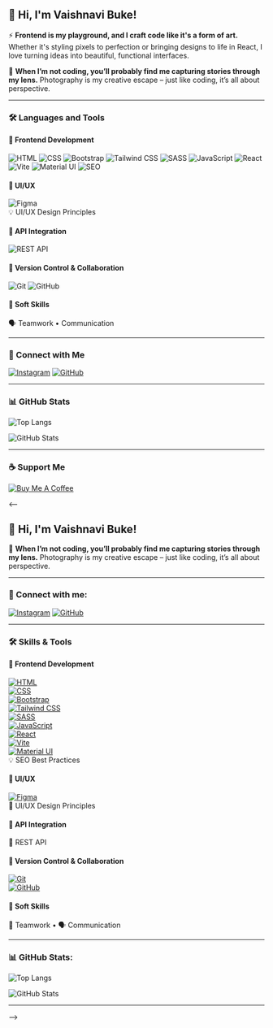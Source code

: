## 👋 Hi, I'm Vaishnavi Buke!

⚡ **Frontend is my playground, and I craft code like it's a form of art.** Whether it's styling pixels to perfection or bringing designs to life in React, I love turning ideas into beautiful, functional interfaces.

📸 **When I’m not coding, you’ll probably find me capturing stories through my lens.** Photography is my creative escape – just like coding, it’s all about perspective.

---

### 🛠️ Languages and Tools

#### 🎨 Frontend Development  
![HTML](https://img.shields.io/badge/HTML-E34F26?style=for-the-badge&logo=html5&logoColor=white)
![CSS](https://img.shields.io/badge/CSS-1572B6?style=for-the-badge&logo=css3&logoColor=white)
![Bootstrap](https://img.shields.io/badge/Bootstrap-563D7C?style=for-the-badge&logo=bootstrap&logoColor=white)
![Tailwind CSS](https://img.shields.io/badge/Tailwind%20CSS-38B2AC?style=for-the-badge&logo=tailwind-css&logoColor=white)
![SASS](https://img.shields.io/badge/SASS-CC6699?style=for-the-badge&logo=sass&logoColor=white)
![JavaScript](https://img.shields.io/badge/JavaScript-F7DF1E?style=for-the-badge&logo=javascript&logoColor=black)
![React](https://img.shields.io/badge/React-61DAFB?style=for-the-badge&logo=react&logoColor=black)
![Vite](https://img.shields.io/badge/Vite-646CFF?style=for-the-badge&logo=vite&logoColor=white)
![Material UI](https://img.shields.io/badge/MUI-007FFF?style=for-the-badge&logo=mui&logoColor=white)
![SEO](https://img.shields.io/badge/SEO-000000?style=for-the-badge&logo=google&logoColor=white)

#### 🧠 UI/UX  
![Figma](https://img.shields.io/badge/Figma-F24E1E?style=for-the-badge&logo=figma&logoColor=white)  
💡 UI/UX Design Principles

#### 🔌 API Integration  
![REST API](https://img.shields.io/badge/REST%20API-6DB33F?style=for-the-badge&logo=postman&logoColor=white)

#### 🔧 Version Control & Collaboration  
![Git](https://img.shields.io/badge/Git-F05032?style=for-the-badge&logo=git&logoColor=white)
![GitHub](https://img.shields.io/badge/GitHub-181717?style=for-the-badge&logo=github&logoColor=white)

#### 💬 Soft Skills  
🗣️ Teamwork • Communication

---

### 📸 Connect with Me

[![Instagram](https://img.shields.io/badge/-Instagram-E4405F?style=for-the-badge&logo=instagram&logoColor=white)](https://instagram.com/)
[![GitHub](https://img.shields.io/badge/-GitHub-181717?style=for-the-badge&logo=github&logoColor=white)](https://github.com/vaishnavibuke)

---

### 📊 GitHub Stats

![Top Langs](https://github-readme-stats.vercel.app/api/top-langs/?username=vaishnavibuke&layout=compact&langs_count=8&theme=default)

![GitHub Stats](https://github-readme-stats.vercel.app/api?username=vaishnavibuke&show_icons=true&theme=default)

---

### ☕ Support Me

[![Buy Me A Coffee](https://img.shields.io/badge/-Buy%20me%20a%20coffee-FFDD00?style=for-the-badge&logo=buy-me-a-coffee&logoColor=black)](https://www.buymeacoffee.com/YOUR_LINK)

























<!--
**vaishnavibuke/vaishnavibuke** is a ✨ _special_ ✨ repository because its `README.md` (this file) appears on your GitHub profile.

Here are some ideas to get you started:

- 🔭 I’m currently working on ...
- 🌱 I’m currently learning ...
- 👯 I’m looking to collaborate on ...
- 🤔 I’m looking for help with ...
- 💬 Ask me about ...
- 📫 How to reach me: ...
- 😄 Pronouns: ...
- ⚡ Fun fact: ...
-->

<--
## 👋 Hi, I'm Vaishnavi Buke!

📸 **When I’m not coding, you’ll probably find me capturing stories through my lens.** Photography is my creative escape – just like coding, it’s all about perspective.

---

### 🔗 Connect with me:

[![Instagram](https://img.shields.io/badge/-Instagram-E4405F?style=flat&logo=instagram&logoColor=white)](https://instagram.com/)
[![GitHub](https://img.shields.io/badge/-GitHub-181717?style=flat&logo=github&logoColor=white)](https://github.com/vaishnavibuke)

---

### 🛠️ Skills & Tools

#### 🎨 Frontend Development  
[![HTML](https://img.shields.io/badge/-HTML-E34F26?style=flat&logo=html5&logoColor=white)]()  
[![CSS](https://img.shields.io/badge/-CSS-1572B6?style=flat&logo=css3&logoColor=white)]()  
[![Bootstrap](https://img.shields.io/badge/-Bootstrap-563D7C?style=flat&logo=bootstrap&logoColor=white)]()  
[![Tailwind CSS](https://img.shields.io/badge/-Tailwind-38B2AC?style=flat&logo=tailwind-css&logoColor=white)]()  
[![SASS](https://img.shields.io/badge/-SASS-CC6699?style=flat&logo=sass&logoColor=white)]()  
[![JavaScript](https://img.shields.io/badge/-JavaScript-F7DF1E?style=flat&logo=javascript&logoColor=black)]()  
[![React](https://img.shields.io/badge/-React-61DAFB?style=flat&logo=react&logoColor=black)]()  
[![Vite](https://img.shields.io/badge/-Vite-646CFF?style=flat&logo=vite&logoColor=white)]()  
[![Material UI](https://img.shields.io/badge/-MUI-007FFF?style=flat&logo=mui&logoColor=white)]()  
💡 SEO Best Practices  

#### 🧠 UI/UX  
[![Figma](https://img.shields.io/badge/-Figma-F24E1E?style=flat&logo=figma&logoColor=white)]()  
🎯 UI/UX Design Principles  

#### 🔌 API Integration  
🔗 REST API  

#### 🧩 Version Control & Collaboration  
[![Git](https://img.shields.io/badge/-Git-F05032?style=flat&logo=git&logoColor=white)]()  
[![GitHub](https://img.shields.io/badge/-GitHub-181717?style=flat&logo=github&logoColor=white)]()  

#### 💬 Soft Skills  
🤝 Teamwork • 🗣 Communication

---

### 📊 GitHub Stats:

![Top Langs](https://github-readme-stats.vercel.app/api/top-langs/?username=vaishnavibuke&layout=compact&langs_count=8&theme=default)

![GitHub Stats](https://github-readme-stats.vercel.app/api?username=vaishnavibuke&show_icons=true&theme=default)

---

-->



